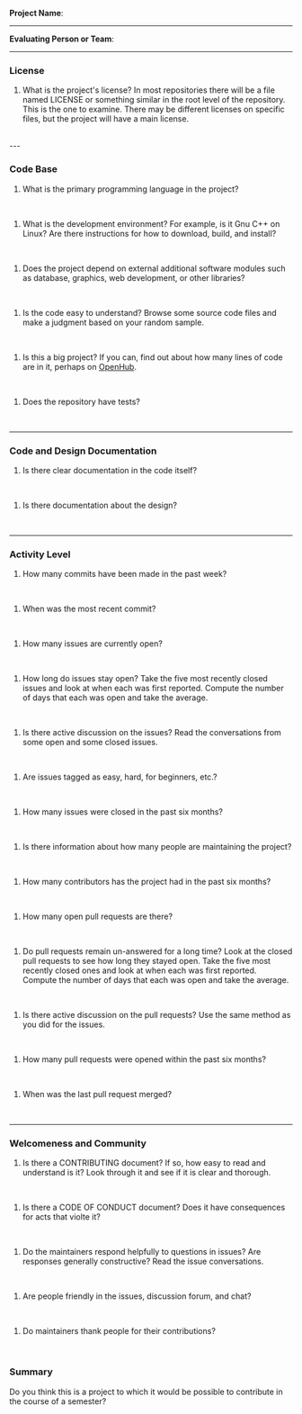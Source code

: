 **Project Name**:


---

**Evaluating Person or Team**:


---


### License

1. What is the project's license?
In most repositories there will be a file named LICENSE or something similar in
the root level of the repository. This is the one to examine. There may be
different licenses on specific files, but the project will have a main license.
<br>
---

### Code Base


1. What is the primary programming language in the project?
<br>

1. What is the development environment? For example, is it Gnu C++ on Linux?
Are there instructions for how to download, build, and install?
<br>

1. Does the project depend on external additional software modules such as
database,  graphics, web development, or other libraries?
<br>

1. Is the code easy to understand? Browse some source code files and make
a judgment based on your random sample.
<br>

1. Is this a big project? If you can, find out about how many lines of code
are in it, perhaps on [OpenHub](https://www.openhub.net/).
<br>


1. Does the repository have tests?
<br>


---

### Code and Design Documentation
1. Is there clear documentation in the code itself?
<br>


1. Is there documentation about the design?
<br>


---


### Activity Level


1. How many commits have been made in the past week?
<br>

1. When was the most recent commit?
<br>

1. How many issues are currently open?
<br>

1. How long do issues stay open?
Take the five most recently closed issues and look at when each was first reported.
Compute the number of days that each was open and take the average.
<br>

1. Is there active discussion on the issues?
Read the conversations from some open and some closed issues.
<br>

1. Are issues tagged as easy, hard, for beginners, etc.?
<br>

1. How many issues were closed in the past six months?
<br>


1. Is there information about how many people are maintaining the project?
<br>

1. How many contributors has the project had in the past six months?
<br>


1. How many open pull requests are there?
<br>

1. Do pull requests remain un-answered for a long time?
Look at the closed pull requests to see how long they stayed open.
Take the five most recently closed ones and look at when each was first reported.
Compute the number of days that each was open and take the average.
<br>

1. Is there active discussion on the pull requests?
Use the same method as you did for the issues.
<br>

1. How many pull requests were opened within the past six months?
<br>


1. When was the last  pull request  merged?
<br>

---
### Welcomeness and Community

1. Is there a CONTRIBUTING document? If so, how easy to read and understand is it?
Look through it and see if it is clear and thorough.
<br>

1. Is there a CODE OF CONDUCT document? Does it have consequences for acts that
violte it?
<br>

1. Do the maintainers respond helpfully to questions in issues?
Are responses generally constructive?
Read the issue conversations.
<br>

1. Are people friendly in the issues, discussion forum, and chat?
<br>

1. Do maintainers thank people for their contributions?
<br>

### Summary
Do you think  this is a project to which it would be possible to contribute in the
course of a semester?
